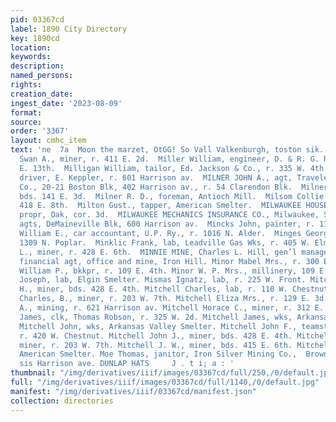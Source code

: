 ```yaml
---
pid: 03367cd
label: 1890 City Directory
key: 1890cd
location: 
keywords: 
description: 
named_persons: 
rights: 
creation_date: 
ingest_date: '2023-08-09'
format: 
source: 
order: '3367'
layout: cmhc_item
text: 'ne  7a  Moon the marzet, OtGG! So Vall Valkenburgh, toston sik. MIL 188 MOE  Miller
  Swan A., miner, r. 411 E. 2d.  Miller William, engineer, D. & R. G. R. R., r. 119
  E. 13th.  Milligan William, tailor, Ed. Jackson & Co., r. 335 W. 4th.  Mills Seymour,
  driver, E. Keppler, r. 601 Harrison av.  MILNER JOHN A., agt, Travelers Insurance
  Co., 20-21 Boston Blk, 402 Harrison av., r. 54 Clarendon Blk.  Milner M. B., miner,
  bds. 141 E. 3d.  Milner R. D., foreman, Antioch Mill.  Milsom Collie D. Mrs., r.
  418 E. 8th.  Milton Gust., tapper, American Smelter.  MILWAUKEE HOUSE, Philip Kleinschmidt,
  propr, Oak, cor. 3d.  MILWAUKEE MECHANICS INSURANCE CO., Milwaukee, Stickley & Shaw,
  agts, DeMaineville Blk, 600 Harrison av.  Mincks John, painter, r. 117 E. 14th.  Mincks
  William E., car accountant, U.P. Ry., r. 1016 N. Alder.  Minges George, miner, bds.
  1309 N. Poplar.  Minklic Frank, lab, Leadville Gas Wks, r. 405 W. Elm.  Minks 8S.
  L., miner, r. 428 E. 6th.  MINNIE MINE, Charles L. Hill, gen’l manager, Frank M.  Street,
  financial agt, office and mine, Iron Hill. Minor Mabel Mrs., r. 300 E. 3d. Minor
  William P., bkkpr, r. 109 E. 4th. Minor W. P. Mrs., millinery, 109 E. 4th. Mischmash
  Joseph, lab, Elgin Smelter. Mismas Ignatz, lab, r. 225 W. Front. Mitchell Arthur
  H., miner, bds. 428 E. 4th. Mitchell Charles, lab, r. 110 W. Chestnut. Mitchell
  Charles, B., miner, r. 203 W. 7th. Mitchell Eliza Mrs., r. 129 E. 3d. Mitchell Frank
  A., mining, r. 621 Harrison av. Mitchell Horace C., miner, r. 312 E. 4th. Mitchell
  James, clk, Thomas Robson, r. 325 W. 2d. Mitchell James, wks, Arkansas Valley Smelter.
  Mitchell John, wks, Arkansas Valley Smelter. Mitchell John F., teamster, J. W. TenEyck,
  r. 420 W. Chestnut. Mitchell John J., miner, bds. 428 E. 4th. Mitchell John J.,
  miner, r. 203 W. 7th. Mitchell J. W., miner, bds. 415 E. 6th. Mitchello John, tapper,
  American Smelter. Moe Thomas, janitor, Iron Silver Mining Co.,  Brown & Morgan,
  sis Harrison ave. DUNLAP HATS     J . t i; a : '
thumbnail: "/img/derivatives/iiif/images/03367cd/full/250,/0/default.jpg"
full: "/img/derivatives/iiif/images/03367cd/full/1140,/0/default.jpg"
manifest: "/img/derivatives/iiif/03367cd/manifest.json"
collection: directories
---
```

